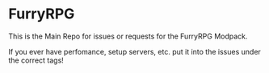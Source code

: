 # FurryRPG
This is the Main Repo for issues or requests for the FurryRPG Modpack.

If you ever have perfomance, setup servers, etc. put it into the issues under the correct tags!
